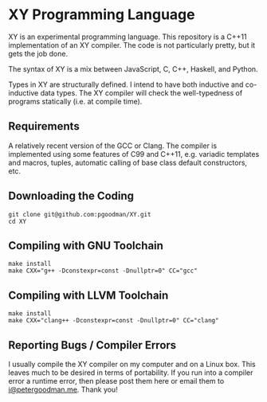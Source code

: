 XY Programming Language
=======================

XY is an experimental programming language. This repository is a C++11 implementation of an XY compiler. The code is not particularly pretty, but it gets the job done.

The syntax of XY is a mix between JavaScript, C, C++, Haskell, and Python.

Types in XY are structurally defined. I intend to have both inductive and co-inductive data types. The XY compiler will check the well-typedness of programs statically (i.e. at compile time).

Requirements
------------
A relatively recent version of the GCC or Clang. The compiler is implemented using some features of C99 and C++11, e.g. variadic templates and macros, tuples, automatic calling of base class default constructors, etc.

Downloading the Coding
----------------------

    git clone git@github.com:pgoodman/XY.git
    cd XY


Compiling with GNU Toolchain
----------------------------
    
    make install
    make CXX="g++ -Dconstexpr=const -Dnullptr=0" CC="gcc"


Compiling with LLVM Toolchain
-----------------------------

    make install
    make CXX="clang++ -Dconstexpr=const -Dnullptr=0" CC="clang"

Reporting Bugs / Compiler Errors
--------------------------------

I usually compile the XY compiler on my computer and on a Linux box. This leaves much to be desired in terms of portability. If you run into a compiler error a runtime error, then please post them here or email them to i@petergoodman.me. Thank you!
